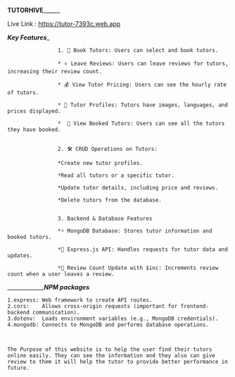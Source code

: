 
____________________________________________________TUTORHIVE__________________________________________________________

Live Link : https://tutor-7393c.web.app

_____________________________________________________Key Features______________________________________________________

                    1. 📌 Book Tutors: Users can select and book tutors.

                    * ⭐ Leave Reviews: Users can leave reviews for tutors, increasing their review count.

                    * 💰 View Tutor Pricing: Users can see the hourly rate of tutors.
                    
                    * 📸 Tutor Profiles: Tutors have images, languages, and prices displayed.
                    
                    *  📜 View Booked Tutors: Users can see all the tutors they have booked.
  

                    2. 🛠️ CRUD Operations on Tutors:

                    *Create new tutor profiles.
                    
                    *Read all tutors or a specific tutor.
                    
                    *Update tutor details, including price and reviews.
                    
                    *Delete tutors from the database.         


                    3. Backend & Database Features
   
                    *⚡ MongoDB Database: Stores tutor information and booked tutors.
                    
                    *🚀 Express.js API: Handles requests for tutor data and updates.
                    
                    *🔄 Review Count Update with $inc: Increments review count when a user leaves a review.

______________________________________________________________NPM packages_________________________________________________

    1.express: Web framework to create API routes.
    2.cors:	   Allows cross-origin requests (important for frontend-backend communication).
    3.dotenv:  Loads environment variables (e.g., MongoDB credentials).
    4.mongodb: Connects to MongoDB and performs database operations.



    The Purpose of this website is to help the user find their tutors online easily. They can see the information and they also can give review to them it will help the tutor to provide better performance in future.




